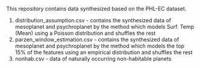 This repository contains data synthesized based on the PHL-EC dataset.

1. distribution_assumption.csv - contains the synthesized data of mesoplanet and psychroplanet by the method which models Surf. Temp (Mean) using a Poisson distribution and shuffles the rest
2. parzen_window_estimation.csv - contains the synthesized data of mesoplanet and psychroplanet by the method which models the top 15% of the features using an empirical distribution and shuffles the rest
3. nonhab.csv - data of naturally occurring non-habitable planets
